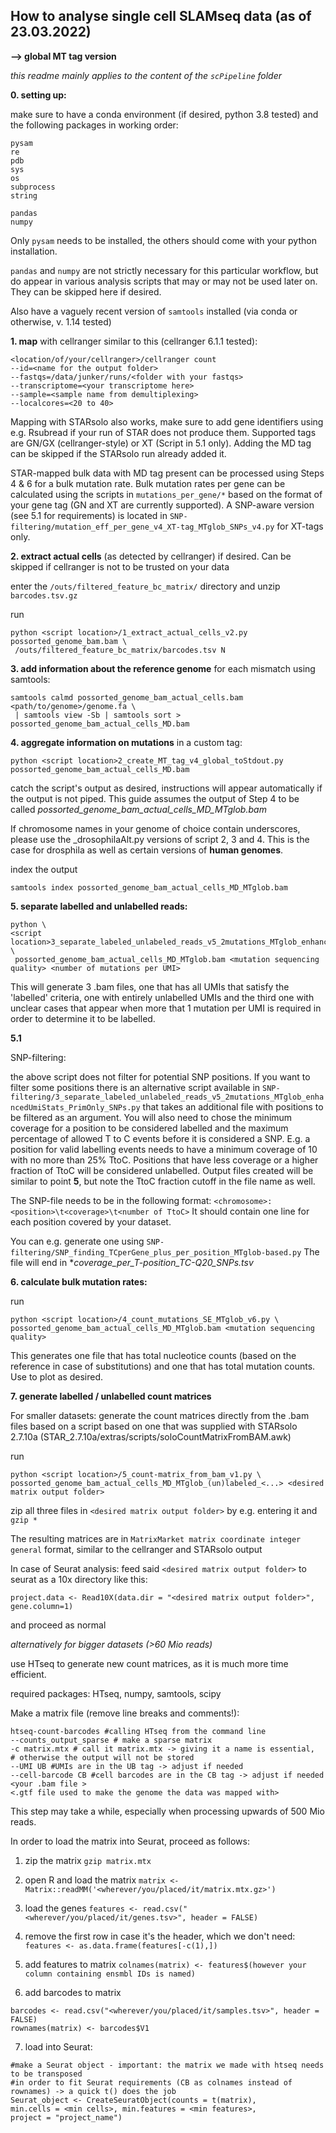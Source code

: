 How to analyse single cell SLAMseq data (as of 23.03.2022)
--

**--> global MT tag version**

*this readme mainly applies to the content of the ```scPipeline``` folder*

**0. setting up:**

make sure to have a conda environment (if desired, python 3.8 tested) and the following packages in working order:
```
pysam
re
pdb
sys
os
subprocess
string

pandas
numpy
```
Only ```pysam``` needs to be installed, the others should come with your python installation.

```pandas``` and ```numpy``` are not strictly necessary for this particular workflow, but do appear in various analysis scripts that may or may not be used later on. They can be skipped here if desired.

Also have a vaguely recent version of ```samtools``` installed (via conda or otherwise, v. 1.14 tested)

**1. map** with cellranger similar to this (cellranger 6.1.1 tested):
```
<location/of/your/cellranger>/cellranger count
--id=<name for the output folder>
--fastqs=/data/junker/runs/<folder with your fastqs>
--transcriptome=<your transcriptome here>
--sample=<sample name from demultiplexing>
--localcores=<20 to 40>
```

Mapping with STARsolo also works, make sure to add gene identifiers using e.g. Rsubread if your run of STAR does not produce them. Supported tags are GN/GX (cellranger-style) or XT (Script in 5.1 only). Adding the MD tag can be skipped if the STARsolo run already added it.

STAR-mapped bulk data with MD tag present can be processed using Steps 4 & 6 for a bulk mutation rate. Bulk mutation rates per gene can be calculated using the scripts in ```mutations_per_gene/*``` based on the format of your gene tag (GN and XT are currently supported). A SNP-aware version (see 5.1 for requirements) is located in ```SNP-filtering/mutation_eff_per_gene_v4_XT-tag_MTglob_SNPs_v4.py``` for XT-tags only.

**2. extract actual cells** (as detected by cellranger) if desired. Can be skipped if cellranger is not to be trusted on your data

enter the ```/outs/filtered_feature_bc_matrix/``` directory and unzip ```barcodes.tsv.gz```

run
```
python <script location>/1_extract_actual_cells_v2.py possorted_genome_bam.bam \
 /outs/filtered_feature_bc_matrix/barcodes.tsv N
```

**3. add information about the reference genome** for each mismatch using samtools:
```
samtools calmd possorted_genome_bam_actual_cells.bam <path/to/genome>/genome.fa \
 | samtools view -Sb | samtools sort > possorted_genome_bam_actual_cells_MD.bam
```

**4. aggregate information on mutations** in a custom tag:
```
python <script location>2_create_MT_tag_v4_global_toStdout.py possorted_genome_bam_actual_cells_MD.bam
```
catch the script's output as desired, instructions will appear automatically if the output is not piped.
This guide assumes the output of Step 4 to be called *possorted_genome_bam_actual_cells_MD_MTglob.bam*

If chromosome names in your genome of choice contain underscores, please use the _drosophilaAlt.py versions of script 2, 3 and 4. This is the case for drosphila as well as certain versions of **human genomes**.

index the output
```
samtools index possorted_genome_bam_actual_cells_MD_MTglob.bam
```

**5. separate labelled and unlabelled reads:**
```
python \
<script location>3_separate_labeled_unlabeled_reads_v5_2mutations_MTglob_enhancedUmiStats_PrimOnly.py \
 possorted_genome_bam_actual_cells_MD_MTglob.bam <mutation sequencing quality> <number of mutations per UMI>
 ```
This will generate 3 .bam files, one that has all UMIs that satisfy the 'labelled' criteria, one with entirely unlabelled UMIs and the third one with unclear cases that appear when more that 1 mutation per UMI is required in order to determine it to be labelled.

**5.1**

SNP-filtering:

the above script does not filter for potential SNP positions. If you want to filter some positions there is an alternative script available in ```SNP-filtering/3_separate_labeled_unlabeled_reads_v5_2mutations_MTglob_enhancedUmiStats_PrimOnly_SNPs.py```
that takes an additional file with positions to be filtered as an argument. You will also need to chose the minimum coverage for a position to be considered labelled and the maximum percentage of allowed T to C events before it is considered a SNP. E.g. a position for valid labelling events needs to have a minimum coverage of 10 with no more than 25% TtoC. Positions that have less coverage or a higher fraction of TtoC will be considered unlabelled.
Output files created will be similar to point **5**, but note the TtoC fraction cutoff in the file name as well.

The SNP-file needs to be in the following format:
```<chromosome>:<position>\t<coverage>\t<number of TtoC>```
It should contain one line for each position covered by your dataset.

You can e.g. generate one using
```SNP-filtering/SNP_finding_TCperGene_plus_per_position_MTglob-based.py```
The file will end in **coverage_per_T-position_TC-Q20_SNPs.tsv*

**6. calculate bulk mutation rates:**

run
```
python <script location>/4_count_mutations_SE_MTglob_v6.py \
possorted_genome_bam_actual_cells_MD_MTglob.bam <mutation sequencing quality>
```
This generates one file that has total nucleotice counts (based on the reference in case of substitutions) and one that has total mutation counts. Use to plot as desired.


**7. generate labelled / unlabelled count matrices**


For smaller datasets:
generate the count matrices directly from the .bam files based on a script based on one that was supplied with STARsolo 2.7.10a (STAR_2.7.10a/extras/scripts/soloCountMatrixFromBAM.awk)

run
```
python <script location>/5_count-matrix_from_bam_v1.py \
possorted_genome_bam_actual_cells_MD_MTglob_(un)labeled_<...> <desired matrix output folder>
```

zip all three files in ```<desired matrix output folder>``` by e.g. entering it and ```gzip *```

The resulting matrices are in ```MatrixMarket matrix coordinate integer general``` format, similar to the cellranger and STARsolo output

In case of Seurat analysis: feed said ```<desired matrix output folder>``` to seurat as a 10x directory like this:
```
project.data <- Read10X(data.dir = "<desired matrix output folder>", gene.column=1)
```
and proceed as normal

*alternatively for bigger datasets (>60 Mio reads)*

use HTseq to generate new count matrices, as it is much more time efficient.

required packages: HTseq, numpy, samtools, scipy

Make a matrix file (remove line breaks and comments!):

```
htseq-count-barcodes #calling HTseq from the command line
--counts_output_sparse # make a sparse matrix
-c matrix.mtx # call it matrix.mtx -> giving it a name is essential,
# otherwise the output will not be stored
--UMI UB #UMIs are in the UB tag -> adjust if needed
--cell-barcode CB #cell barcodes are in the CB tag -> adjust if needed
<your .bam file >
<.gtf file used to make the genome the data was mapped with>
```

This step may take a while, especially when processing upwards of 500 Mio reads.

In order to load the matrix into Seurat, proceed as follows:

1. zip the matrix ```gzip matrix.mtx```

2. open R and load the matrix ```matrix <- Matrix::readMM('<wherever/you/placed/it/matrix.mtx.gz>')```

3. load the genes ```features <- read.csv("<wherever/you/placed/it/genes.tsv>", header = FALSE)```

4. remove the first row in case it's the header, which we don't need: ```features <- as.data.frame(features[-c(1),])```

5. add features to matrix ```colnames(matrix) <- features$(however your column containing ensmbl IDs is named)```

6. add barcodes to matrix

```
barcodes <- read.csv("<wherever/you/placed/it/samples.tsv>", header = FALSE)
rownames(matrix) <- barcodes$V1
```

7. load into Seurat:

```
#make a Seurat object - important: the matrix we made with htseq needs to be transposed
#in order to fit Seurat requirements (CB as colnames instead of rownames) -> a quick t() does the job
Seurat_object <- CreateSeuratObject(counts = t(matrix),
min.cells = <min cells>, min.features = <min features>,
project = "project_name")
```
